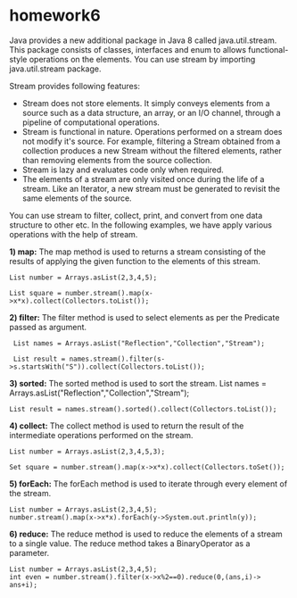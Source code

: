 # homework6

Java provides a new additional package in Java 8 called java.util.stream. This package consists of classes, interfaces and enum to allows functional-style operations on the elements. You can use stream by importing java.util.stream package.

Stream provides following features:

* Stream does not store elements. It simply conveys elements from a source such as a data structure, an array, or an I/O channel, through a pipeline of computational operations.
* Stream is functional in nature. Operations performed on a stream does not modify it's source. For example, filtering a Stream obtained from a collection produces a new Stream without the filtered elements, rather than removing elements from the source collection.
* Stream is lazy and evaluates code only when required.
* The elements of a stream are only visited once during the life of a stream. Like an Iterator, a new stream must be generated to revisit the same elements of the source.

You can use stream to filter, collect, print, and convert from one data structure to other etc. In the following examples, we have apply various operations with the help of stream.


**1) map:** The map method is used to returns a stream consisting of the results of applying the given function to the elements of this stream.

    List number = Arrays.asList(2,3,4,5);

    List square = number.stream().map(x->x*x).collect(Collectors.toList());


**2) filter:** The filter method is used to select elements as per the Predicate passed as argument.

     List names = Arrays.asList("Reflection","Collection","Stream");

     List result = names.stream().filter(s->s.startsWith("S")).collect(Collectors.toList());

**3) sorted:** The sorted method is used to sort the stream.
List names = Arrays.asList("Reflection","Collection","Stream");

    List result = names.stream().sorted().collect(Collectors.toList());


**4) collect:** The collect method is used to return the result of the intermediate operations performed on the stream.

    List number = Arrays.asList(2,3,4,5,3);

    Set square = number.stream().map(x->x*x).collect(Collectors.toSet());


**5) forEach:** The forEach method is used to iterate through every element of the stream.

    List number = Arrays.asList(2,3,4,5);
    number.stream().map(x->x*x).forEach(y->System.out.println(y));


**6) reduce:** The reduce method is used to reduce the elements of a stream to a single value.
The reduce method takes a BinaryOperator as a parameter.

    List number = Arrays.asList(2,3,4,5);
    int even = number.stream().filter(x->x%2==0).reduce(0,(ans,i)-> ans+i);

